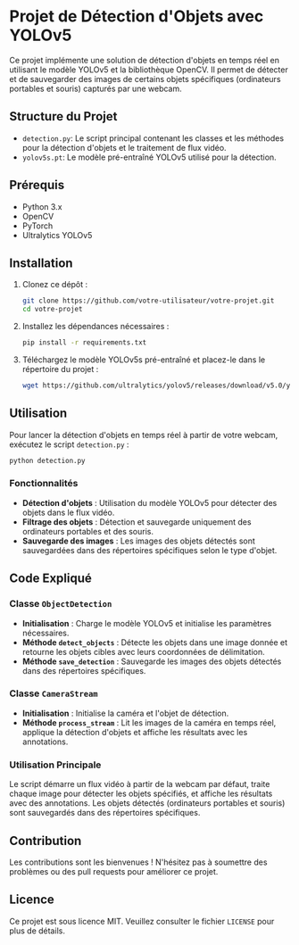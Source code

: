 
# Projet de Détection d'Objets avec YOLOv5

Ce projet implémente une solution de détection d'objets en temps réel en utilisant le modèle YOLOv5 et la bibliothèque OpenCV. Il permet de détecter et de sauvegarder des images de certains objets spécifiques (ordinateurs portables et souris) capturés par une webcam.

## Structure du Projet

- `detection.py`: Le script principal contenant les classes et les méthodes pour la détection d'objets et le traitement de flux vidéo.
- `yolov5s.pt`: Le modèle pré-entraîné YOLOv5 utilisé pour la détection.

## Prérequis

- Python 3.x
- OpenCV
- PyTorch
- Ultralytics YOLOv5

## Installation

1. Clonez ce dépôt :
    ```bash
    git clone https://github.com/votre-utilisateur/votre-projet.git
    cd votre-projet
    ```

2. Installez les dépendances nécessaires :
    ```bash
    pip install -r requirements.txt
    ```

3. Téléchargez le modèle YOLOv5s pré-entraîné et placez-le dans le répertoire du projet :
    ```bash
    wget https://github.com/ultralytics/yolov5/releases/download/v5.0/yolov5s.pt -O yolov5s.pt
    ```

## Utilisation

Pour lancer la détection d'objets en temps réel à partir de votre webcam, exécutez le script `detection.py` :
```bash
python detection.py
```

### Fonctionnalités

- **Détection d'objets** : Utilisation du modèle YOLOv5 pour détecter des objets dans le flux vidéo.
- **Filtrage des objets** : Détection et sauvegarde uniquement des ordinateurs portables et des souris.
- **Sauvegarde des images** : Les images des objets détectés sont sauvegardées dans des répertoires spécifiques selon le type d'objet.

## Code Expliqué

### Classe `ObjectDetection`

- **Initialisation** : Charge le modèle YOLOv5 et initialise les paramètres nécessaires.
- **Méthode `detect_objects`** : Détecte les objets dans une image donnée et retourne les objets cibles avec leurs coordonnées de délimitation.
- **Méthode `save_detection`** : Sauvegarde les images des objets détectés dans des répertoires spécifiques.

### Classe `CameraStream`

- **Initialisation** : Initialise la caméra et l'objet de détection.
- **Méthode `process_stream`** : Lit les images de la caméra en temps réel, applique la détection d'objets et affiche les résultats avec les annotations.

### Utilisation Principale

Le script démarre un flux vidéo à partir de la webcam par défaut, traite chaque image pour détecter les objets spécifiés, et affiche les résultats avec des annotations. Les objets détectés (ordinateurs portables et souris) sont sauvegardés dans des répertoires spécifiques.

## Contribution

Les contributions sont les bienvenues ! N'hésitez pas à soumettre des problèmes ou des pull requests pour améliorer ce projet.

## Licence

Ce projet est sous licence MIT. Veuillez consulter le fichier `LICENSE` pour plus de détails.
